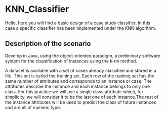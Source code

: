 # KNN_Classifier
Hello, here you will find a basic design of a case study classifier. In this case a specific classifier has been implemented under the KNN algorithm.

## Description of the scenario
Develop in Java, using the object-oriented paradigm, a preliminary software system for the classification of instances using the k-nn method.

A dataset is available with a set of cases already classified and stored in a file. This set is called the training set. Each row of the training set has the same number of attributes and corresponds to an instance or case. The attributes describe the instance and each instance belongs to only one class. For this practice we will use a single class attribute which, for simplicity, we will consider it to be the last one of each instance.The rest of the instance attributes will be used to predict the class of future instances and are all of numeric type.
